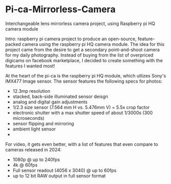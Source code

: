 # Pi-ca-Mirrorless-Camera
Interchangeable lens mirrorless camera project, using Raspberry pi HQ camera module

Intro:
raspberry pi camera project to produce an open-source, feature-packed camera using the raspberry pi HQ camera module. The idea for this project came from the desire to get a secondary point-and-shoot camera for my daily photography. Instead of buying from the list of overpriced digicams on facebook marketplace, I decided to create something with the features I wanted most!

At the heart of the pi-ca is the raspberry pi HQ module, which utlizes Sony's IMX477 Image sensor. The sensor features the following specs for photos:
- 12.3mp resolution
- stacked, back-side illuminated sensor deisgn
- analog and digital gain adjustments
- 1/2.3 size sensor (7.564 mm H vs. 5.476mm V) = 5.5x crop factor
- electronic shutter with a max shutter speed of about 1/3000s (300 microseconds)
- sensor flipping and mirroring
- ambient light sensor
- 

For video, it gets even better, with a list of features that even compare to cameras released in 2024:
- 1080p @ up to 240fps
- 4k @ 60fps
- Full sensor readout (4056 x 3040) @ up to 60fps
- up to 12 bit RAW output in full sensor format
 
